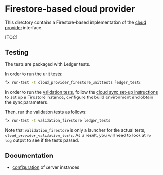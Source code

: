 # Firestore-based cloud provider

This directory contains a Firestore-based implementation of the [cloud provider]
interface.

[TOC]

## Testing

The tests are packaged with Ledger tests.

In order to run the unit tests:

```sh
fx run-test -t cloud_provider_firestore_unittests ledger_tests
```

In order to run the [validation tests], follow the [cloud sync set-up
instructions] to set up a Firestore instance, configure the build environment
and obtain the sync parameters.

Then, run the validation tests as follows:

```sh
fx run-test -t validation_firestore ledger_tests
```

Note that `validation_firestore` is only a launcher for the actual tests,
`cloud_provider_validation_tests`. As a result, you will need to look at `fx
log` output to see if the tests passed.

## Documentation

 - [configuration](docs/configuration.md) of server instances

[cloud provider]: /public/fidl/fuchsia.ledger.cloud/cloud_provider.fidl
[cloud sync set-up instructions]: /docs/ledger/testing.md#cloud-sync
[validation tests]: /public/lib/cloud_provider/validation/README.md
